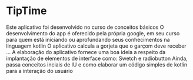 # TipTime
Este aplicativo foi desenvolvido no curso de conceitos básicos 
O desenvolvimento do app é oferecido pela própria google, em seu curso para quem está iniciando ou aprofundando seus conhecimentos na linguagem kotlin
O aplicativo calcula a gorjeta que o garçom deve receber ...
A elaboração do aplicativo fornece uma boa ideia a respeito da implantação de elementos de interface como: Swetch e radiobutton
Ainda, passa conceitos inciais de IU e como elaborar um código simples de kotlin para a interação do usuário 
